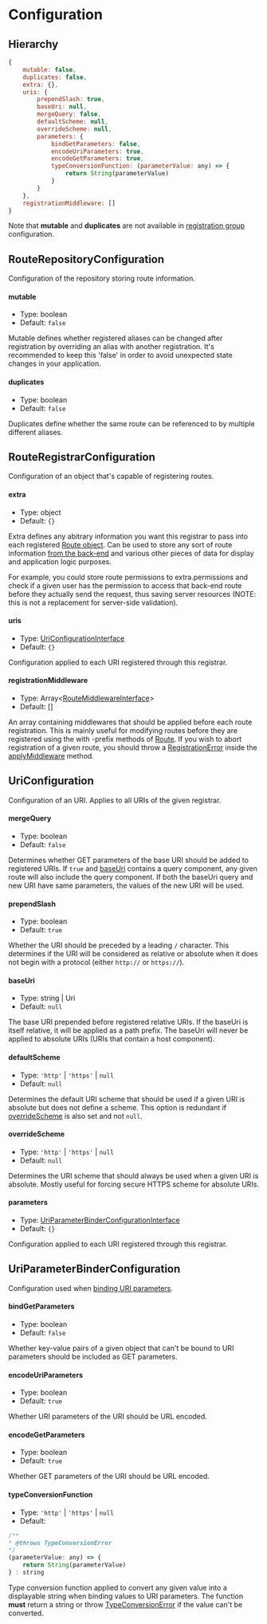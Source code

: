 # Configuration

## Hierarchy

```javascript
{
    mutable: false,
    duplicates: false,
    extra: {},
    uris: {
        prependSlash: true,
        baseUri: null,
        mergeQuery: false,
        defaultScheme: null,
        overrideScheme: null,
        parameters: {
            bindGetParameters: false,
            encodeUriParameters: true,
            encodeGetParameters: true,
            typeConversionFunction: (parameterValue: any) => {
                return String(parameterValue)
            }
        }
    },
    registrationMiddleware: []
}
```

Note that **mutable** and **duplicates** are not available in [registration group](registration.md#registering-routes-as-groups) configuration.

## RouteRepositoryConfiguration

Configuration of the repository storing route information.

#### mutable

- Type: boolean
- Default: `false`

Mutable defines whether registered aliases can be changed after registration by overriding an alias with another registration.
It's recommended to keep this 'false' in order to avoid unexpected state changes in your application.

#### duplicates

- Type: boolean
- Default: `false`

Duplicates define whether the same route can be referenced to by multiple different aliases.



## RouteRegistrarConfiguration

Configuration of an object that's capable of registering routes.

#### extra

- Type: object
- Default: `{}`

Extra defines any abitrary information you want this registrar to pass into each registered [Route object](generated/classes/Route.md). Can be used to store any sort of route information [from the back-end](server-side-integration) and various other pieces of data for display and application logic purposes.

For example, you could store route permissions to extra.permissions and check if a given user has the permission to access that back-end route before they actually send the request, thus saving server resources (NOTE: this is not a replacement for server-side validation).

#### uris

- Type: [UriConfigurationInterface](generated/interfaces/UriConfigurationInterface.md)
- Default: `{}`

Configuration applied to each URI registered through this registrar.

#### registrationMiddleware

- Type: Array<[RouteMiddlewareInterface](generated/interfaces/RouteMiddlewareInterface)>
- Default: []

An array containing middlewares that should be applied before each route registration. This is mainly useful for modifying routes before they are registered using the with -prefix methods of [Route](generated/classes/Route.md). If you wish to abort registration of a given route, you should throw a [RegistrationError](generated/classes/RegistrationError) inside the [applyMiddleware](generated/interfaces/RouteMiddlewareInterface#applymiddleware) method.

## UriConfiguration

Configuration of an URI. Applies to all URIs of the given registrar.

#### mergeQuery

- Type: boolean
- Default: `false`

Determines whether GET parameters of the base URI should be added to registered URIs. If `true` and [baseUri](#baseUri) contains a query component, any given route will also include the query component. If both the baseUri query and new URI have same parameters, the values of the new URI will be used.

#### prependSlash

- Type: boolean
- Default: `true`

Whether the URI should be preceded by a leading `/` character. This determines if the URI will be considered as relative or absolute when it does not begin with a protocol (either `http://` or `https://`).

#### baseUri

- Type: string | Uri
- Default: `null`

The base URI prepended before registered relative URIs. If the baseUri is itself relative, it will be applied as a path prefix. The baseUri will never be applied to absolute URIs (URIs that contain a host component).

#### defaultScheme

- Type: `'http'` | `'https'` | `null`
- Default: `null`

Determines the default URI scheme that should be used if a given URI is absolute but does not define a scheme. This option is redundant if [overrideScheme](#overrideScheme) is also set and not `null`.

#### overrideScheme

- Type: `'http'` | `'https'` | `null`
- Default: `null`

Determines the URI scheme that should always be used when a given URI is absolute. Mostly useful for forcing secure HTTPS scheme for absolute URIs.

#### parameters

- Type: [UriParameterBinderConfigurationInterface](generated/interfaces/UriParameterBinderConfigurationInterface)
- Default: `{}`

Configuration applied to each URI registered through this registrar.



## UriParameterBinderConfiguration

Configuration used when [binding URI parameters](uri-parameters.md).

#### bindGetParameters

- Type: boolean
- Default: `false`

Whether key-value pairs of a given object that can't be bound to URI parameters should be included as GET parameters.

#### encodeUriParameters

- Type: boolean
- Default: `true`

Whether URI parameters of the URI should be URL encoded.

#### encodeGetParameters

- Type: boolean
- Default: `true`

Whether GET parameters of the URI should be URL encoded.

#### typeConversionFunction

- Type: `'http'` | `'https'` | `null`
- Default:
```javascript
/**
* @throws TypeConversionError
*/
(parameterValue: any) => {
    return String(parameterValue)
} : string
```

Type conversion function applied to convert any given value into a displayable string when binding values to URI parameters. The function **must** return a string or throw [TypeConversionError](generated/classes/TypeConversionError.md) if the value can't be converted.
